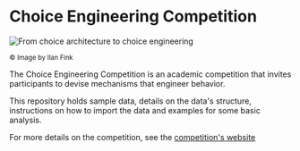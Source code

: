 # Choice Engineering Competition
![From choice architecture to choice engineering](https://ibin.co/4BTAiYneNb15.png)

<sub>&copy; Image by Ilan Fink</sub>

The Choice Engineering Competition is an academic competition that invites participants to devise mechanisms that engineer behavior. 

This repository holds sample data, details on the data's structure, instructions on how to import the data and examples for some basic analysis. 

For more details on the competition, see the [competition's website](http://decision-making-lab.com/competition/index.html)

